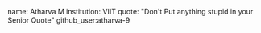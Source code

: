 name: Atharva M 
institution: VIIT 
quote: "Don't Put anything stupid in your Senior Quote" 
github_user:atharva-9
